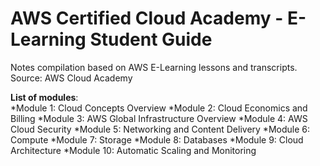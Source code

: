 # AWS Certified Cloud Academy - E-Learning Student Guide
Notes compilation based on AWS E-Learning lessons and transcripts. 
Source: AWS Cloud Academy



**List of modules**:  
*Module 1: Cloud Concepts Overview
*Module 2: Cloud Economics and Billing
*Module 3: AWS Global Infrastructure Overview
*Module 4: AWS Cloud Security
*Module 5: Networking and Content Delivery
*Module 6: Compute
*Module 7: Storage
*Module 8: Databases
*Module 9: Cloud Architecture
*Module 10: Automatic Scaling and Monitoring

